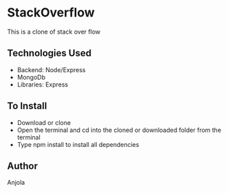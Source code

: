 # StackOverflow
This is a clone of stack over flow

## Technologies Used
* Backend: Node/Express
* MongoDb
* Libraries: Express

## To Install
* Download or clone
* Open the terminal and cd into the cloned or downloaded folder from the terminal
* Type npm install to install all dependencies

## Author
Anjola

